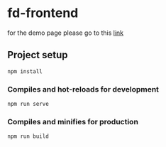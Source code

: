 # fd-frontend
for the demo page please go to this [link](https://natsumiaya.github.io/fd-frontend/)

## Project setup
```
npm install
```

### Compiles and hot-reloads for development
```
npm run serve
```

### Compiles and minifies for production
```
npm run build
```